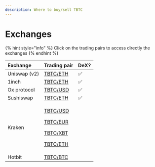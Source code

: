 ```yaml
---
description: Where to buy/sell TBTC
---
```


# Exchanges

{% hint style="info" %}
Click on the trading pairs to access directly the exchanges
{% endhint %}

<table>
  <thead>
    <tr>
      <th style="text-align:left">Exchange</th>
      <th style="text-align:left">Trading pair</th>
      <th style="text-align:left">DeX?</th>
    </tr>
  </thead>
  <tbody>
    <tr>
      <td style="text-align:left">Uniswap (v2)</td>
      <td style="text-align:left"><a href="https://uniswap.exchange/swap/0x8daebade922df735c38c80c7ebd708af50815faa">TBTC/ETH </a>
      </td>
      <td style="text-align:left">&#x2705;</td>
    </tr>
    <tr>
      <td style="text-align:left">1inch</td>
      <td style="text-align:left"><a href="https://1inch.exchange/#/r/0x050F788d09395724777a67Dd08bE127cF70dd238/0xeeeeeeeeeeeeeeeeeeeeeeeeeeeeeeeeeeeeeeee/0x8daebade922df735c38c80c7ebd708af50815faa">TBTC/ETH</a>
      </td>
      <td style="text-align:left">&#x2705;</td>
    </tr>
    <tr>
      <td style="text-align:left">Ox protocol</td>
      <td style="text-align:left"><a href="https://matcha.xyz/markets/TBTC/USD">TBTC/USD</a>
      </td>
      <td style="text-align:left">&#x2705;</td>
    </tr>
    <tr>
      <td style="text-align:left">Sushiswap</td>
      <td style="text-align:left"><a href="https://exchange.sushiswapclassic.org/#/swap?outputCurrency=0x8daebade922df735c38c80c7ebd708af50815faa">TBTC/ETH </a>
      </td>
      <td style="text-align:left">&#x2705;</td>
    </tr>
    <tr>
      <td style="text-align:left">Kraken</td>
      <td style="text-align:left">
        <p><a href="https://trade.kraken.com/markets/kraken/tbtc/usd">TBTC/USD</a>
        </p>
        <p><a href="https://trade.kraken.com/markets/kraken/tbtc/eur">TBTC/EUR</a>
        </p>
        <p><a href="https://trade.kraken.com/markets/kraken/tbtc/xbt">TBTC/XBT</a>
        </p>
        <p><a href="https://trade.kraken.com/markets/kraken/tbtc/eth">TBTC/ETH</a>
        </p>
      </td>
      <td style="text-align:left"></td>
    </tr>
    <tr>
      <td style="text-align:left">Hotbit</td>
      <td style="text-align:left"><a href="https://www.hotbit.io/exchange?symbol=TBTC_BTC">TBTC/BTC</a>
      </td>
      <td style="text-align:left"></td>
    </tr>
  </tbody>
</table>

